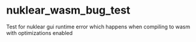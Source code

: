 # nuklear_wasm_bug_test
Test for nuklear gui runtime error which happens when compiling to wasm with optimizations enabled

